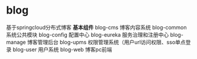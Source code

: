 # blog
基于springcloud分布式博客
    **基本组件**
	blog-cms 	    博客内容系统
	blog-common 	系统公共模块
	blog-config 	配置中心
	blog-eureka 	服务治理和注册中心
	blog-manage 	博客管理后台
	blog-upms 	    权限管理系统（用户url访问权限、sso单点登录
	blog-user 	    用户系统
	blog-web 	    博客pc前端
	

